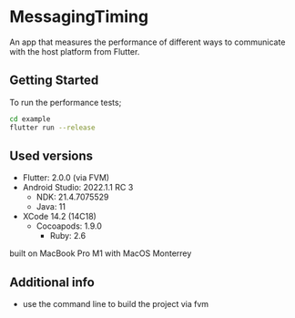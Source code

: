 # MessagingTiming

An app that measures the performance of different ways to communicate with the
host platform from Flutter.

## Getting Started

To run the performance tests;

```sh
cd example
flutter run --release
```
## Used versions

- Flutter: 2.0.0 (via FVM)
- Android Studio: 2022.1.1 RC 3
  - NDK: 21.4.7075529
  - Java: 11
- XCode 14.2 (14C18)
  - Cocoapods: 1.9.0
    - Ruby: 2.6


built on MacBook Pro M1 with MacOS Monterrey

## Additional info
- use the command line to build the project via fvm 

